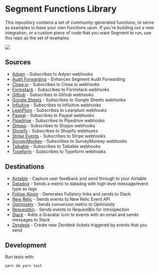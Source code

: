 # Segment Functions Library

This repository contains a set of community-generated functions, to serve
as examples to base your own functions upon. If you're building out a new
integration, or a custom piece of code that you want Segment to run, use
this repo as the set of examples.

![](https://github.com/segmentio/functions-library/workflows/CI/badge.svg)

## Sources

- [Adyen](./sources/adyen) - Subscribes to Adyen webhooks
- [Audit Forwarding](./sources/audit-forwarding) - Enhances Segment Audit Forwarding
- [Close.io](./sources/close-io) - Subscribes to Close.io webhooks
- [Formstack](./sources/formstack) - Subscribes to Formstack webhooks
- [Github](./sources/github) - Subscribes to Github webhooks
- [Google Sheets](./sources/google-sheets) - Subscribes to Google Sheets webhooks
- [Influitive](./sources/influitive) - Subscribes to Influitive webhooks
- [LeanPlum](./sources/leanplum) - Subscribes to Leanplum webhooks
- [Paypal](./sources/paypal) - Subscribes to Paypal webhooks
- [Pipedrive](./sources/pipedrive) - Subscribes to Pipedrive webhooks
- [Shippo](./sources/shippo) - Subscribes to Shippo webhooks
- [Shopify](./sources/shopify) - Subscribes to Shopify webhooks
- [Stripe Events](./sources/stripe-events) - Subscribes to Stripe webhooks
- [SurveyMonkey](./sources/survey-monkey) - Subscribes to SurveyMonkey webhooks
- [Talkable](./sources/talkable) - Subscribes to Talkable webhooks
- [Typeform](./sources/typeform) - Subscribes to Typeform webhooks

## Destinations

- [Airtable](./destinations/airtable) - Capture user feedback and send through to your Airtable
- [Datadog](./destinations/datadog) - Sends a metric to datadog with high level message/event type as tags
- [Follow Along](./destinations/follow-along) - Generates Fullstory links and sends to Slack
- [New Relic](./destinations/new-alongrelic) - Sends events to New Relic Event API
- [Optimizely](./destinations/optimizely) - Sends conversion metrix to Optimizely
- [Requestbin](./destinations/requestbin) - Sends events to RequestBin for introspection
- [Slack](./destinations/slack) - Adds a Gravatar icon to events with an email and sends messages to Slack
- [Zendesk](./destinations/zendesk) - Create new Zendesk tickets triggered by events that you send

## Development

Run tests with:

```
yarn && yarn test
```
